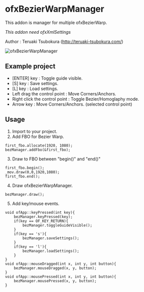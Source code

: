 # ofxBezierWarpManager

This addon is manager for multiple ofxBezierWarp.

*This addon need ofxXmlSettings*

Author : Teruaki Tsubokura (<http://teruaki-tsubokura.com/>)

![ofxBezierWarpManager](https://github.com/TsubokuLab/ofxBezierWarpManager/raw/master/screenshot/ofxBezierWarpManager.png)

## Example project
* [ENTER] key : Toggle guide visible.
* [S] key : Save settings.
* [L] key : Load settings.
* Left drag the control point : Move Corners/Anchors.
* Right click the control point : Toggle Bezier/Homoglaphy mode.
* Arrow key : Move Corners/Anchors. (selected control point)

## Usage
1. Import to your project.
2. Add FBO for Bezier Warp.
```
first_fbo.allocate(1920, 1080);
bezManager.addFbo(&first_fbo);
```
3. Draw to FBO between "begin()" and "end()"
```
first_fbo.begin();
_mov.draw(0,0,1920,1080);
first_fbo.end();
```
4. Draw ofxBezierWarpManager.
```
bezManager.draw();
```
5. Add key/mouse events.
```
void ofApp::keyPressed(int key){
    bezManager.keyPressed(key);
    if(key == OF_KEY_RETURN){
        bezManager.toggleGuideVisible();
    }
    if(key == 's'){
        bezManager.saveSettings();
    }
    if(key == 'l'){
        bezManager.loadSettings();
    }
}
void ofApp::mouseDragged(int x, int y, int button){
    bezManager.mouseDragged(x, y, button);
}
void ofApp::mousePressed(int x, int y, int button){
    bezManager.mousePressed(x, y, button);
}
```
